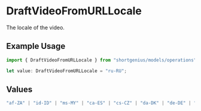 # DraftVideoFromURLLocale

The locale of the video.

## Example Usage

```typescript
import { DraftVideoFromURLLocale } from "shortgenius/models/operations";

let value: DraftVideoFromURLLocale = "ru-RU";
```

## Values

```typescript
"af-ZA" | "id-ID" | "ms-MY" | "ca-ES" | "cs-CZ" | "da-DK" | "de-DE" | "en-US" | "es-ES" | "es-419" | "fr-CA" | "fr-FR" | "hr-HR" | "it-IT" | "hu-HU" | "nl-NL" | "no-NO" | "pl-PL" | "pt-BR" | "pt-PT" | "ro-RO" | "sk-SK" | "fi-FI" | "sv-SE" | "vi-VN" | "tr-TR" | "el-GR" | "ru-RU" | "sr-SP" | "uk-UA" | "hy-AM" | "he-IL" | "ur-PK" | "ar-SA" | "hi-IN" | "th-TH" | "ko-KR" | "ja-JP" | "zh-CN" | "zh-TW" | "auto"
```